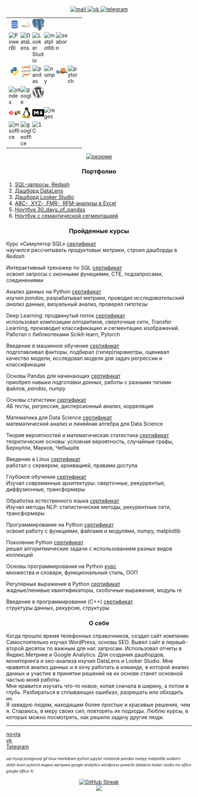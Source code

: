 <div align="center">
  <a href="mailto:gbrs@mail.ru">
    <img src="https://img.shields.io/badge/mail-blue" alt="mail">
  </a>
  <a href="https://vk.com/id1296920">
    <img src="https://img.shields.io/badge/vk-darkblue" alt="vk">
  </a>
  <a href="https://t.me/yu_boris">
    <img src="https://img.shields.io/badge/telegram-lightblue" alt="telegram">
  </a>
</div>

<table align="center">
  <tr>
    <td>
      <img align="left" alt="sql" width="32px" src="https://raw.githubusercontent.com/github/explore/80688e429a7d4ef2fca1e82350fe8e3517d3494d/topics/sql/sql.png"/>
      <img align="left" alt="mysql" width="32px" src="https://raw.githubusercontent.com/github/explore/80688e429a7d4ef2fca1e82350fe8e3517d3494d/topics/mysql/mysql.png"/>
      <img align="left" alt="postgresql" width="32px" src="https://raw.githubusercontent.com/github/explore/80688e429a7d4ef2fca1e82350fe8e3517d3494d/topics/postgresql/postgresql.png"/>
    </td>
  </tr>
  <tr>
    <td>
      <img align="left" alt="PowerBI" width="32px" src="https://upload.wikimedia.org/wikipedia/commons/thumb/c/cf/New_Power_BI_Logo.svg/240px-New_Power_BI_Logo.svg.png"/>
      <img align="left" alt="DataLens" width="32px" src="https://336118.selcdn.ru/Gutsy-Culebra/products/Yandex-DataLens-Logo.png"/>
      <img align="left" alt="Looker Studio" width="32px" src="https://avatars.githubusercontent.com/u/83476159?v=4?s=400"/>
      <img align="left" alt="matplotlib" width="32px" src="https://miro.medium.com/max/1200/1*rSw5vm4YFEtw-DQsy2ttqQ.png"/>
      <img align="left" alt="seaborn" width="32px" src="https://static.tildacdn.com/tild3366-3638-4638-a437-393836396136/images.png"/>
    </td>
  </tr>
  <tr>
    <td>
      <img align="left" alt="python" width="32px" src="https://raw.githubusercontent.com/github/explore/80688e429a7d4ef2fca1e82350fe8e3517d3494d/topics/python/python.png"/>
      <img align="left" alt="Jupyter Notebook" width="32px" src="https://raw.githubusercontent.com/github/explore/a4691f04ff219c1c2aa02fc61fda41aa43f1459a/topics/jupyter-notebook/jupyter-notebook.png"/>
      <img align="left" alt="pandas" width="32px" src="https://avatars.githubusercontent.com/u/21206976?v=4"/>
      <img align="left" alt="numpy" width="32px" src="https://numpy.org/images/logo.svg"/>
      <img align="left" alt="scikit-learn" width="32px" src="https://raw.githubusercontent.com/github/explore/80688e429a7d4ef2fca1e82350fe8e3517d3494d/topics/scikit-learn/scikit-learn.png"/>
      <img align="left" alt="pytorch" width="32px" src="https://upload.wikimedia.org/wikipedia/commons/thumb/1/10/PyTorch_logo_icon.svg/496px-PyTorch_logo_icon.svg.png?20200318225611"/>
    </td>
  </tr>
  <tr>
    <td>
      <img align="left" alt="yandex" width="32px" src="https://bv-dev.ru/wp-content/uploads/2021/03/Яндекс.Метрика.png"/>
      <img align="left" alt="google" width="32px" src="https://allwrite.by/img/google.png"/>
      <img align="left" alt="wordpress" width="32px" src="https://raw.githubusercontent.com/github/explore/80688e429a7d4ef2fca1e82350fe8e3517d3494d/topics/wordpress/wordpress.png"/>
    </td>
  </tr>
  <tr>
    <td>
      <img align="left" alt="git" width="32px" src="https://raw.githubusercontent.com/github/explore/80688e429a7d4ef2fca1e82350fe8e3517d3494d/topics/git/git.png"/>
      <img align="left" alt="Linux" width="32px" src="https://raw.githubusercontent.com/github/explore/80688e429a7d4ef2fca1e82350fe8e3517d3494d/topics/linux/linux.png"/>
      <img align="left" alt="markdown" width="32px" src="https://raw.githubusercontent.com/github/explore/80688e429a7d4ef2fca1e82350fe8e3517d3494d/topics/markdown/markdown.png"/>
      <img align="left" alt="regex" width="32px" src="https://avatars.steamstatic.com/22e90661b4acd4b776e80b184b13dd51780e6a2f_medium.jpg"/>
    </td>
  </tr>
  <tr>
    <td>
      <img align="left" alt="msoffice" width="32px" src="https://avatars.akamai.steamstatic.com/cda22376aaea3b38da1f6fa609472af1882f30f0_full.jpg"/>
      <img align="left" alt="googleoffice" width="32px" src="https://phandroid.s3.amazonaws.com/wp-content/uploads/2014/10/Google-Drive-Docs-Slides-Sheets-Material-update-640x630.jpg"/>
      <img align="left" alt="1С" width="32px" src="https://sun6-23.userapi.com/s/v1/if1/8KjYGSOFvT__bP312Y4TZZSsYaNwZePe7O_usqd4s9qltUdWulz-wVXWfo4ciuymVnVwKuBT.jpg?size=841x841&quality=96&crop=29,29,841,841&ava=1"/>
    </td>
  </tr>
</table>
  
<div align="center"> 
  <a href="https://drive.google.com/file/d/1Hq7tkjHYKHG0JESRVAKFSuJ69FR9LKX2/view?usp=drive_link">
    <img src="https://img.shields.io/badge/РЕЗЮМЕ-red" alt="резюме">
  </a>
</div>

<h3 align='center'>Портфолио</h3>

1. <a href="https://github.com/gbrs/sql_ex/blob/main/sql_simulator_karpov_courses.md" target="_blank">SQL-запросы, Redash</a>
2. <a href="https://datalens.yandex/vjliy8pmvnk6l" target="_blank">Дашборд DataLens</a>
3. <a href="https://lookerstudio.google.com/reporting/608374f3-071a-44df-874c-dfeac1327158/page/CRPVD" target="_blank">Дашборд Looker Studio</a>
4. <a href="https://docs.google.com/spreadsheets/d/1rx78h7b66OKDXlLVnyO5Drp-YDDf8yQA/edit?usp=sharing&ouid=111900585423920029755&rtpof=true&sd=true" target="_blank">ABC-, XYZ-, FMR-, RFM-анализы  в Excel</a>
5. <a href="https://github.com/gbrs/ipython_notebook_probes/blob/master/30_days_of_pandas.ipynb" target="_blank">Ноутбук 30_days_of_pandas</a>
6. <a href="https://github.com/gbrs/DLS_1_2022_spring/blob/master/semantic_segmentation.ipynb" target="_blank">Ноутбук с семантической сегментацией</a>

<h3 align='center'>Пройденные курсы</h3>

Курс «Симулятор SQL»   [сертификат](https://drive.google.com/file/d/1BaSDdH6XClKwFtyUFQ5Qi7FH-NQm6C2_/view?usp=drive_link)  
научился рассчитывать *продуктовые метрики*, строил дашборды в *Redash*

Интерактивный тренажер по SQL   [сертификат](https://stepik.org/cert/1635619)  
освоил запросы с *оконными функциями*, CTE, подзапросами, соединениями 

Анализ данных на Python   [сертификат](https://edu.sirius.online/certificate_DX3EgZOr)  
изучил *pandas*, разрабатывал метрики, проводил *исследовательский анализ* данных, визуальный анализ, проверял *гипотезы*

Deep Learning: продвинутый поток   [сертификат](https://drive.google.com/file/d/19z6MoKnH_J4BX9cSVJqRMKGLXkGSqaIQ/view?usp=share_link)  
использовал *композиции алгоритмов*, сверточные сети, Transfer Learning, производил классификацию и сегментацию изображений. Работал с библиотеками Scikit-learn, Pytorch

Введение в машинное обучение   [сертификат](https://edu.sirius.online/certificate_ydYOQPj2)  
подготавливал факторы, подбирал (гипер)параметры, оценивал качество модели, исследовал модели для задач регрессии и классификации 

Основы Pandas для начинающих   [сертификат](https://stepik.org/cert/2464014)  
приобрел навыки *подготавки данных*, работы с разными типами файлов, *pandas*, *numpy*  

Основы статистики   [сертификат](https://stepik.org/cert/49860)  
*АБ тесты*, регрессия, дисперсионный анализ, корреляция  

Математика для Data Science [сертификат](https://drive.google.com/file/d/1NULb3179_yBl8A6-OVD-9BQZy0j05uDV/view?usp=sharing)  
математический анализ и линейная алгебра для Data Science

Теория вероятностей и математическая статистика [сертификат](https://edu.sirius.online/certificate_QjBP7bgd)  
теоретические основы: условная вероятность, случайные графы, Бернулли, Марков, Чебышёв

Введение в Linux   [сертификат](https://stepik.org/cert/1823690)  
работал с сервером, архивацией, правами доступа 

Глубокое обучение   [сертификат](https://edu.sirius.online/certificate_ErQ23yYj)  
Изучал современные архитектуры: сверточные, рекуррентые, диффузионные, трансформеры

Обработка естественного языка   [сертификат](https://edu.sirius.online/certificate_DX3Eko1r)  
Изучал методы NLP: cтатистические методы, рекурентные сети, трансформеры

Программирование на Python   [сертификат](https://stepik.org/cert/386101)  
освоил работу с функциями, файлами и модулями, numpy, matplotlib  

Поколение Python   [сертификат](https://stepik.org/cert/1129480)  
решал алгоритмические задачи с использованием разных видов коллекций 

Основы программирования на Python   [курс](https://www.coursera.org/learn/python-osnovy-programmirovaniya)  
множества и словари, функциональный стиль, ООП

Регулярные выражения в Python   [сертификат](https://stepik.org/cert/2385164)  
жадные/ленивые квантификаторы, скобочные выражения, модуль re

Введение в программирование (C++)   [сертификат](https://stepik.org/cert/1072641)  
структуры данных, рекурсия, структуры

<h3 align='center'>О себе</h3>

Когда прошло время телефонных справочников, создал сайт компании. Самостоятельно изучал WordPress, основы SEO. Вывел сайт в первый-второй десяток по важным для нас запросам. Использовал отчеты в Яндекс.Метрике и Google Analytics. Для создания дашбордов, мониторинга и seo-анализа изучил DataLens и Looker Studio. Мне нравится анализ данных и я хочу работать в команде, в которой анализ данных и участие в принятии решений на их основе станет основной частью моей работы.    
Мне нравится изучать что-то новое, копая сначала в ширину, а потом в глубь. Разбираться в сплывающих ошибках, разрешать или обходить их.  
Я завидую людям, находящим более простые и красивые решения, чем я. Стараюсь, в меру своих сил, повторять их подходы. Люблю курсы, в которых можно посмотреть, как решили задачу другие люди.  

_____

[почта](mailto:gbrs@mail.ru)  
[vk](https://vk.com/id1296920)  
[Telegram](https://t.me/yu_boris)

<font size=1>*sql mysql postgresql git linux markdown python jupyter notebook pandas numpy matplotlib seaborn skikit-learn pytorch яндекс.метрика google analytics wordpress powerbi datalens looker studio ms office google office 1с*</font>

<div align="center">
<a href="https://git.io/streak-stats"><img src="http://github-readme-streak-stats.herokuapp.com?user=gbrs&theme=dark&background=000000" alt="GitHub Streak" /></a>
</div>

<div align="center">
  <img src="https://komarev.com/ghpvc/?username=gbrs&style=flat-square&color=blue">
</div>
